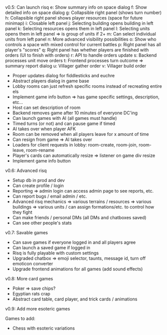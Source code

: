 v0.5: Can launch risq
 e: Show summary info on space dialog
 f: Show detailed info on space dialog
 g: Collapsible right panel (shows turn number)
 h: Collapsible right panel shows player resources (space for future minimap)
 i: Closable left panel
 j: Selecting building opens building in left panel
 k: Selecting resources opens them in left panel
 l: Selecting units opens them in left panel => is group of units if 2+
 m: Can select individual units from left panel
 n: More advanced visibility possibilities
 o: Show who controls a space with mixed control for current battles
 p: Right panel has all player's "scores"
 q: Right panel has whether players are finished with orders (UI to finish with orders)
 r: API to handle orders update
 s: Backend processes unit move orders
 t: Frontend processes turn outcome => summary report dialog
 u: Villager gather order
 v: Villager build order

 - Proper updates dialog for fiddlesticks and euchre
 - Abstract players dialog in game base
 - Lobby rooms can just refresh specific rooms instead of recreating entire els
 - Implement game info button => has game specific settings, description, etc...
 - Host can set description of room
 - Backend removes game after 10 minutes of everyone DC'ing
 - Can launch games with AI (all games must handle)
 - Timed turns (or not) and can pause game if timed
 - AI takes over when player AFK
 - Room can be removed when all players leave for x amount of time
 - Can resign from game => AI takes over
 - Loaders for client requests in lobby: room-create, room-join, room-leave, room-rename
 - Player's cards can automatically resize => listener on game div resize
 - Implement game info button

v0.6: Advanced risq
 - Setup db in prod and dev
 - Can create profile / login
 - Reporting => admin login can access admin page to see reports, etc.
 - Can report bugs / email admin / etc.
 - Advanced risq mechanics
    => various terrains / resources
    => various buildings
    => various units / can assign formations/etc. to control how they fight
 - Can make friends / personal DMs (all DMs and chatboxes saved)
 - Can see other people's stats

v0.7: Savable games
 - Can save games if everyone logged in and all players agree
 - Can launch a saved game if logged in
 - Risq is fully playable with custom settings
 - Upgraded chatbox => emoji selector, taunts, message id, turn off emoticon converter
 - Upgrade frontend animations for all games (add sound effects)

v0.8: More card games
 - Poker => save chips?
 - Egyptian rats crap
 - Abstract card table, card player, and trick cards / animations

v0.9: Add more esoteric games

Games to add:
 - Chess with esoteric variations
